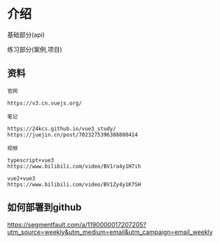 # 介绍

基础部分(api)

练习部分(案例,项目)

## 资料
```
官网

https://v3.cn.vuejs.org/

笔记

https://24kcs.github.io/vue3_study/
https://juejin.cn/post/7023275396388880414

视频

typescript+vue3
https://www.bilibili.com/video/BV1ra4y1H7ih

vue2+vue3
https://www.bilibili.com/video/BV1Zy4y1K7SH
```

## 如何部署到github

https://segmentfault.com/a/1190000017207205?utm_source=weekly&utm_medium=email&utm_campaign=email_weekly